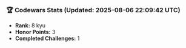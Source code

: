 ### 🏆 Codewars Stats (Updated: 2025-08-06 22:09:42 UTC)

- **Rank:** 8 kyu
- **Honor Points:** 3
- **Completed Challenges:** 1
